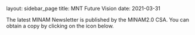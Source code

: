 layout: sidebar_page
title: MNT Future Vision
date: 2021-03-31

The latest MINAM Newsletter is published by the MINAM2.0 CSA. You can obtain a copy by clicking on the icon below.
 